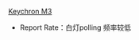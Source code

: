 [Keychron M3](https://www.keychron.mx/products/keychron-m3-wireless-mouse)
- Report Rate：白灯polling 频率较低
